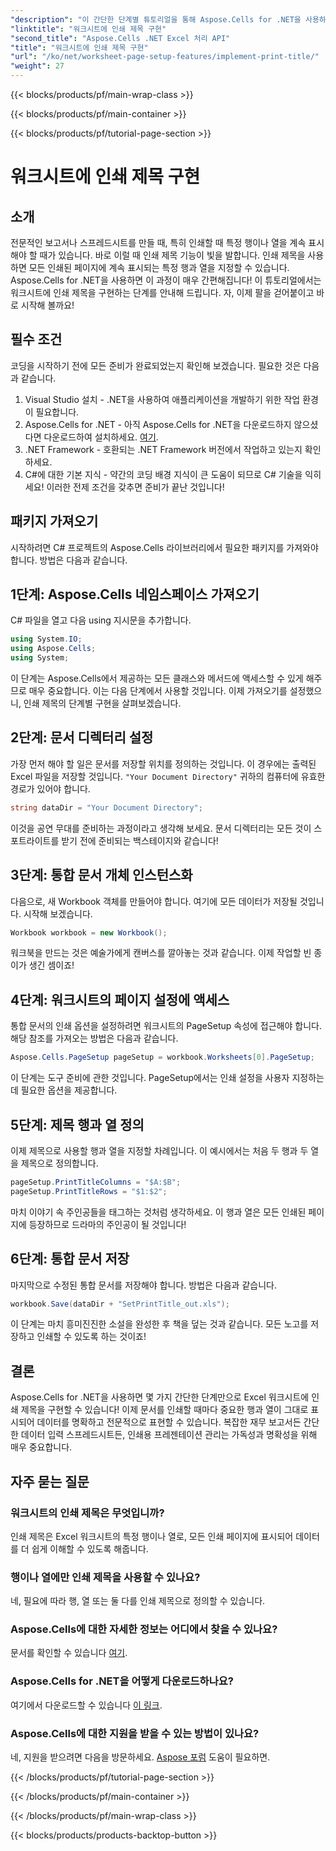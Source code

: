 ```yaml
---
"description": "이 간단한 단계별 튜토리얼을 통해 Aspose.Cells for .NET을 사용하여 Excel 워크시트에 인쇄 제목을 구현하는 방법을 알아보세요."
"linktitle": "워크시트에 인쇄 제목 구현"
"second_title": "Aspose.Cells .NET Excel 처리 API"
"title": "워크시트에 인쇄 제목 구현"
"url": "/ko/net/worksheet-page-setup-features/implement-print-title/"
"weight": 27
---
```


{{< blocks/products/pf/main-wrap-class >}}

{{< blocks/products/pf/main-container >}}

{{< blocks/products/pf/tutorial-page-section >}}

# 워크시트에 인쇄 제목 구현

## 소개
전문적인 보고서나 스프레드시트를 만들 때, 특히 인쇄할 때 특정 행이나 열을 계속 표시해야 할 때가 있습니다. 바로 이럴 때 인쇄 제목 기능이 빛을 발합니다. 인쇄 제목을 사용하면 모든 인쇄된 페이지에 계속 표시되는 특정 행과 열을 지정할 수 있습니다. Aspose.Cells for .NET을 사용하면 이 과정이 매우 간편해집니다! 이 튜토리얼에서는 워크시트에 인쇄 제목을 구현하는 단계를 안내해 드립니다. 자, 이제 팔을 걷어붙이고 바로 시작해 볼까요!
## 필수 조건
코딩을 시작하기 전에 모든 준비가 완료되었는지 확인해 보겠습니다. 필요한 것은 다음과 같습니다.
1. Visual Studio 설치 - .NET을 사용하여 애플리케이션을 개발하기 위한 작업 환경이 필요합니다.
2. Aspose.Cells for .NET - 아직 Aspose.Cells for .NET을 다운로드하지 않으셨다면 다운로드하여 설치하세요. [여기](https://releases.aspose.com/cells/net/).
3. .NET Framework - 호환되는 .NET Framework 버전에서 작업하고 있는지 확인하세요.
4. C#에 대한 기본 지식 - 약간의 코딩 배경 지식이 큰 도움이 되므로 C# 기술을 익히세요!
이러한 전제 조건을 갖추면 준비가 끝난 것입니다!
## 패키지 가져오기
시작하려면 C# 프로젝트의 Aspose.Cells 라이브러리에서 필요한 패키지를 가져와야 합니다. 방법은 다음과 같습니다.
## 1단계: Aspose.Cells 네임스페이스 가져오기
C# 파일을 열고 다음 using 지시문을 추가합니다.
```csharp
using System.IO;
using Aspose.Cells;
using System;
```
이 단계는 Aspose.Cells에서 제공하는 모든 클래스와 메서드에 액세스할 수 있게 해주므로 매우 중요합니다. 이는 다음 단계에서 사용할 것입니다.
이제 가져오기를 설정했으니, 인쇄 제목의 단계별 구현을 살펴보겠습니다.
## 2단계: 문서 디렉터리 설정
가장 먼저 해야 할 일은 문서를 저장할 위치를 정의하는 것입니다. 이 경우에는 출력된 Excel 파일을 저장할 것입니다. `"Your Document Directory"` 귀하의 컴퓨터에 유효한 경로가 있어야 합니다.
```csharp
string dataDir = "Your Document Directory";
```
이것을 공연 무대를 준비하는 과정이라고 생각해 보세요. 문서 디렉터리는 모든 것이 스포트라이트를 받기 전에 준비되는 백스테이지와 같습니다!
## 3단계: 통합 문서 개체 인스턴스화
다음으로, 새 Workbook 객체를 만들어야 합니다. 여기에 모든 데이터가 저장될 것입니다. 시작해 보겠습니다.
```csharp
Workbook workbook = new Workbook();
```
워크북을 만드는 것은 예술가에게 캔버스를 깔아놓는 것과 같습니다. 이제 작업할 빈 종이가 생긴 셈이죠!
## 4단계: 워크시트의 페이지 설정에 액세스
통합 문서의 인쇄 옵션을 설정하려면 워크시트의 PageSetup 속성에 접근해야 합니다. 해당 참조를 가져오는 방법은 다음과 같습니다.
```csharp
Aspose.Cells.PageSetup pageSetup = workbook.Worksheets[0].PageSetup;
```
이 단계는 도구 준비에 관한 것입니다. PageSetup에서는 인쇄 설정을 사용자 지정하는 데 필요한 옵션을 제공합니다.
## 5단계: 제목 행과 열 정의
이제 제목으로 사용할 행과 열을 지정할 차례입니다. 이 예시에서는 처음 두 행과 두 열을 제목으로 정의합니다.
```csharp
pageSetup.PrintTitleColumns = "$A:$B";
pageSetup.PrintTitleRows = "$1:$2";
```
마치 이야기 속 주인공들을 태그하는 것처럼 생각하세요. 이 행과 열은 모든 인쇄된 페이지에 등장하므로 드라마의 주인공이 될 것입니다!
## 6단계: 통합 문서 저장
마지막으로 수정된 통합 문서를 저장해야 합니다. 방법은 다음과 같습니다.
```csharp
workbook.Save(dataDir + "SetPrintTitle_out.xls");
```
이 단계는 마치 흥미진진한 소설을 완성한 후 책을 덮는 것과 같습니다. 모든 노고를 저장하고 인쇄할 수 있도록 하는 것이죠!
## 결론
Aspose.Cells for .NET을 사용하면 몇 가지 간단한 단계만으로 Excel 워크시트에 인쇄 제목을 구현할 수 있습니다! 이제 문서를 인쇄할 때마다 중요한 행과 열이 그대로 표시되어 데이터를 명확하고 전문적으로 표현할 수 있습니다. 복잡한 재무 보고서든 간단한 데이터 입력 스프레드시트든, 인쇄용 프레젠테이션 관리는 가독성과 명확성을 위해 매우 중요합니다. 
## 자주 묻는 질문
### 워크시트의 인쇄 제목은 무엇입니까?
인쇄 제목은 Excel 워크시트의 특정 행이나 열로, 모든 인쇄 페이지에 표시되어 데이터를 더 쉽게 이해할 수 있도록 해줍니다.
### 행이나 열에만 인쇄 제목을 사용할 수 있나요?
네, 필요에 따라 행, 열 또는 둘 다를 인쇄 제목으로 정의할 수 있습니다.
### Aspose.Cells에 대한 자세한 정보는 어디에서 찾을 수 있나요?
문서를 확인할 수 있습니다 [여기](https://reference.aspose.com/cells/net/).
### Aspose.Cells for .NET을 어떻게 다운로드하나요?
여기에서 다운로드할 수 있습니다 [이 링크](https://releases.aspose.com/cells/net/).
### Aspose.Cells에 대한 지원을 받을 수 있는 방법이 있나요?
네, 지원을 받으려면 다음을 방문하세요. [Aspose 포럼](https://forum.aspose.com/c/cells/9) 도움이 필요하면.

{{< /blocks/products/pf/tutorial-page-section >}}

{{< /blocks/products/pf/main-container >}}

{{< /blocks/products/pf/main-wrap-class >}}

{{< blocks/products/products-backtop-button >}}